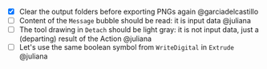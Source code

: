 - [x] Clear the output folders before exporting PNGs again @garciadelcastillo
- [ ] Content of the `Message` bubble should be read: it is input data @juliana
- [ ] The tool drawing in `Detach` should be light gray: it is not input data, just a (departing) result of the Action @juliana
- [ ] Let's use the same boolean symbol from `WriteDigital` in `Extrude` @juliana
